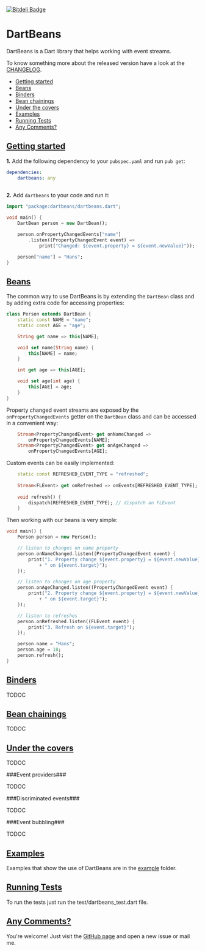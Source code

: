 [![Bitdeli Badge](https://d2weczhvl823v0.cloudfront.net/fromlabs/dartbeans/trend.png)](https://bitdeli.com/free "Bitdeli Badge")

DartBeans
===

DartBeans is a Dart library that helps working with event streams.

To know something more about the released version have a look at the
[CHANGELOG][changelog].

* [Getting started](#getting_started)
* [Beans](#beans)
* [Binders](#binders)
* [Bean chainings](#bean_chainings)
* [Under the covers](#under_covers)
* [Examples](#examples)
* [Running Tests](#tests)
* [Any Comments?](#comments)

[Getting started](id:getting_started)
---

**1.** Add the following dependency to your `pubspec.yaml` and run `pub get`:

```yaml
dependencies:
	dartbeans: any
	
```

**2.** Add `dartbeans` to your code and run it:

```dart
import "package:dartbeans/dartbeans.dart";

void main() {
	DartBean person = new DartBean();

	person.onPropertyChangedEvents["name"]
		.listen((PropertyChangedEvent event) =>
			print("Changed: ${event.property} = ${event.newValue}"));

	person["name"] = "Hans";
}
```

[Beans](id:beans)
---

The common way to use DartBeans is by extending the `DartBean` class and by adding extra code for accessing properties:

```dart
class Person extends DartBean {
	static const NAME = "name";
	static const AGE = "age";

	String get name => this[NAME];

	void set name(String name) {
		this[NAME] = name;
	}

	int get age => this[AGE];

	void set age(int age) {
		this[AGE] = age;
	}
}
```

Property changed event streams are exposed by the `onPropertyChangedEvents` getter on the `DartBean` class and can be accessed in a convenient way:

```dart
	Stream<PropertyChangedEvent> get onNameChanged => 
		onPropertyChangedEvents[NAME];
	Stream<PropertyChangedEvent> get onAgeChanged => 
		onPropertyChangedEvents[AGE];
```

Custom events can be easily implemented:

```dart
	static const REFRESHED_EVENT_TYPE = "refreshed";
	
	Stream<FLEvent> get onRefreshed => onEvents[REFRESHED_EVENT_TYPE];
	
	void refresh() {
		dispatch(REFRESHED_EVENT_TYPE); // dispatch an FLEvent
	}
```
Then working with our beans is very simple:

```dart
void main() {
	Person person = new Person();

	// listen to changes on name property
	person.onNameChanged.listen((PropertyChangedEvent event) {
		print("1. Property change ${event.property} = ${event.newValue}"
			+ " on ${event.target}");
	});

	// listen to changes on age property
	person.onAgeChanged.listen((PropertyChangedEvent event) {
		print("2. Property change ${event.property} = ${event.newValue}"
			+ " on ${event.target}");
	});

	// listen to refreshes
	person.onRefreshed.listen((FLEvent event) {
		print("3. Refresh on ${event.target}");
	});

	person.name = "Hans";
	person.age = 18;
	person.refresh();
}
```

[Binders](id:binders)
---

TODOC

[Bean chainings](id:bean_chainings)
---

TODOC

[Under the covers](id:under_covers)
---

TODOC

###Event providers###

TODOC

###Discriminated events###

TODOC

###Event bubbling###

TODOC

[Examples](id:examples)
---

Examples that show the use of DartBeans are in the [example] folder.

[Running Tests](id:tests)
---
To run the tests just run the test/dartbeans_test.dart file.

[Any Comments?](id:comments)
---
You're welcome! Just visit the [GitHub page][site] and open a new issue or mail me.


[changelog]:https://raw.github.com/fromlabs/dartbeans/master/CHANGELOG
[example]:https://github.com/fromlabs/dartbeans/tree/master/example
[site]:https://github.com/fromlabs/dartbeans
